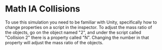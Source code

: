 # Math IA Collisions
 
To use this simulation you need to be familiar with Unity, specifically how to change properties on a script in the inspector.
To adjust the mass ratio of the objects, go on the object named "2", and under the script called "Collision 2" there is a property called "N". Changing the number in that property will adjust the mass ratio of the objects.
